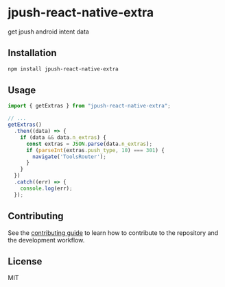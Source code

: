 # jpush-react-native-extra

get jpush android intent data

## Installation

```sh
npm install jpush-react-native-extra
```

## Usage

```js
import { getExtras } from "jpush-react-native-extra";

// ...
getExtras()
  .then((data) => {
    if (data && data.n_extras) {
      const extras = JSON.parse(data.n_extras);
      if (parseInt(extras.push_type, 10) === 301) {
        navigate('ToolsRouter');
      }
    }
  })
  .catch((err) => {
    console.log(err);
  });
```

## Contributing

See the [contributing guide](CONTRIBUTING.md) to learn how to contribute to the repository and the development workflow.

## License

MIT
